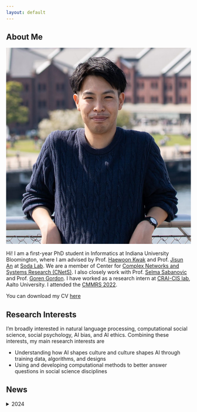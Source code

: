 ```yaml
---
layout: default
---
```


## About Me

<img class="profile-picture" src="profile.jpg">

Hi! I am a first-year PhD student in Informatics at Indiana University Bloomington, where I am advised by Prof. [Haewoon Kwak](https://luddy.indiana.edu/contact/profile/index.html?Haewoon_Kwak) and Prof. [Jisun An](https://luddy.indiana.edu/contact/profile/index.html?Jisun_An) at [Soda Lab](https://soda-labo.github.io/). We are a member of Center for [Complex Networks and Systems Research (CNetS)](https://cnets.indiana.edu/). I also closely work with Prof. [Selma Sabanovic](https://luddy.indiana.edu/contact/profile/?profile_id=288) and Prof. [Goren Gordon](https://luddy.indiana.edu/contact/profile/index.html?Goren_Gordon). I have worked as a research intern at [CRAI-CIS lab](https://crai-cis.aalto.fi/), Aalto University. I attended the [CMMRS 2022](https://cmmrs2022.mpi-sws.org/).

You can download my CV [here](CV.pdf)

## Research Interests

I’m broadly interested in natural language processing, computational social science, social psychology, AI bias, and AI ethics. Combining these interests, my main research interests are
* Understanding how AI shapes culture and culture shapes AI through training data, algorithms, and designs
* Using and developing computational methods to better answer questions in social science disciplines

## News
<details>
  <summary>2024</summary>

  <ul>
    <li>April  &nbsp;&nbsp;&nbsp;&nbsp;   I am joining Indiana University Bloomington!</li>
  </ul>
</details>

<script type="text/javascript" id="clustrmaps" src="//clustrmaps.com/map_v2.js?d=9cx572d2c9FAOWyhzZ_S6IUUToug56nm-opux4x7HVY&cl=ffffff&w=a"></script>


<br />
<br />
<br />
